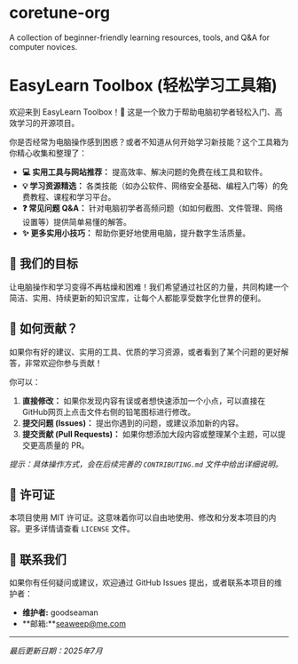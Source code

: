 # coretune-org
A collection of beginner-friendly learning resources, tools, and Q&amp;A for computer novices.
# EasyLearn Toolbox (轻松学习工具箱)
 
欢迎来到 EasyLearn Toolbox！🎉 这是一个致力于帮助电脑初学者轻松入门、高效学习的开源项目。
 
你是否经常为电脑操作感到困惑？或者不知道从何开始学习新技能？这个工具箱为你精心收集和整理了：
 
*   **💻 实用工具与网站推荐：** 提高效率、解决问题的免费在线工具和软件。
*   **💡 学习资源精选：** 各类技能（如办公软件、网络安全基础、编程入门等）的免费教程、课程和学习平台。
*   **❓ 常见问题 Q&A：** 针对电脑初学者高频问题（如如何截图、文件管理、网络设置等）提供简单易懂的解答。
*   **✨ 更多实用小技巧：** 帮助你更好地使用电脑，提升数字生活质量。
 
## 🚀 我们的目标
 
让电脑操作和学习变得不再枯燥和困难！我们希望通过社区的力量，共同构建一个简洁、实用、持续更新的知识宝库，让每个人都能享受数字化世界的便利。
 
## 🤝 如何贡献？
 
如果你有好的建议、实用的工具、优质的学习资源，或者看到了某个问题的更好解答，非常欢迎你参与贡献！
 
你可以：
1.  **直接修改：** 如果你发现内容有误或者想快速添加一个小点，可以直接在GitHub网页上点击文件右侧的铅笔图标进行修改。
2.  **提交问题 (Issues)：** 提出你遇到的问题，或建议添加新的内容。
3.  **提交贡献 (Pull Requests)：** 如果你想添加大段内容或整理某个主题，可以提交更高质量的 PR。
 
*提示：具体操作方式，会在后续完善的 `CONTRIBUTING.md` 文件中给出详细说明。*
 
## 📜 许可证
 
本项目使用 MIT 许可证。这意味着你可以自由地使用、修改和分发本项目的内容。更多详情请查看 `LICENSE` 文件。
 
## 📧 联系我们
 
如果你有任何疑问或建议，欢迎通过 GitHub Issues 提出，或者联系本项目的维护者：
 
*   **维护者:** goodseaman
*   **邮箱:**seaweep@me.com
 
---
*最后更新日期：2025年7月*
